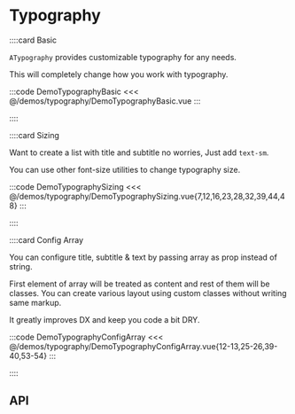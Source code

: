 <script lang="ts" setup>
import api from '@anu/component-meta/ATypography.json';
</script>

# Typography

<!-- TODO: Replace ABtn with AAvatar when ready. -->

<!-- 👉 Basic -->
::::card Basic

`ATypography` provides customizable typography for any needs.

This will completely change how you work with typography.

:::code DemoTypographyBasic
<<< @/demos/typography/DemoTypographyBasic.vue
:::

::::

<!-- 👉 Sizing -->
::::card Sizing

Want to create a list with title and subtitle no worries, Just add `text-sm`.

You can use other font-size utilities to change typography size.

:::code DemoTypographySizing
<<< @/demos/typography/DemoTypographySizing.vue{7,12,16,23,28,32,39,44,48}
:::

::::

<!-- 👉 Config Array -->
::::card Config Array

You can configure title, subtitle & text by passing array as prop instead of string.

First element of array will be treated as content and rest of them will be classes. You can create various layout using custom classes without writing same markup.

It greatly improves DX and keep you code a bit DRY.

:::code DemoTypographyConfigArray
<<< @/demos/typography/DemoTypographyConfigArray.vue{12-13,25-26,39-40,53-54}
:::

::::

<!-- 👉 API -->
## API

<Api :api="api"></Api>
